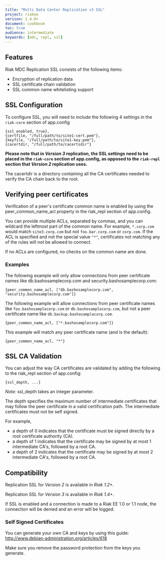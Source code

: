 ```yaml
---
title: "Multi Data Center Replication v3 SSL"
project: riakee
version: 1.4.0+
document: cookbook
toc: true
audience: intermediate
keywords: [mdc, repl, ssl]
---
```


## Features

Riak MDC Replication SSL consists of the following items:

  * Encryption of replication data
  * SSL certificate chain validation
  * SSL common name whitelisting support

## SSL Configuration

To configure SSL, you will need to include the following 4 settings in the
`riak-core` section of app.config

```
{ssl_enabled, true},
{certfile, "/full/path/to/site1-cert.pem"},
{keyfile, "/full/path/to/site1-key.pem"},
{cacertdir, "/full/path/to/cacertsdir"}
```

**Please note that in *Version 3* replication, the SSL settings need to be placed in the `riak-core` section of app.config, as opposed to the `riak-repl` section that *Version 2* replication uses.**

The cacertdir is a directory containing all the CA certificates needed to
verify the CA chain back to the root.

## Verifying peer certificates

Verification of a peer's certificate common name is enabled by using the
peer_common_name_acl property in the riak_repl section of app.config.

You can provide multiple ACLs, separated by commas, and you can wildcard
the leftmost part of the common name. For example, `*.corp.com` would match
`site3.corp.com` but not `foo.bar.corp.com` or `corp.com`. If the ACL is
specified and not the special value `"*"`, certificates not matching any
of the rules will not be allowed to connect.

If no ACLs are configured, no checks on the common name are done.

### Examples

The following example will only allow connections from peer certificate names like
db.bashosamplecorp.com and security.bashosamplecorp.com:

```
{peer_common_name_acl, ["db.bashosamplecorp.com", "security.bashosamplecorp.com"]}
```

The following example will allow connections from peer certificate names like  `foo.bashosamplecorp.com` or `db.bashosamplecorp.com`, but not a peer certificate name like `db.backup.bashosamplecorp.com`.

```
{peer_common_name_acl, ["*.bashosamplecorp.com"]}
```

This example will match any peer certificate name (and is the default):

```
{peer_common_name_acl, "*"}
```

## SSL CA Validation

You can adjust the way CA certificates are validated by adding the following to the riak_repl section of app.config:

```
{ssl_depth, ...}
```

_Note:_ ssl_depth takes an integer parameter.

The depth specifies the maximum number of intermediate certificates that may follow the peer certificate in a valid certification path. The intermediate certificates must not be self signed.

For example,

  * a depth of 0 indicates that the certificate must be signed directly by a root certificate authority (CA).
  * a depth of 1 indicates that the certificate may be signed by at most 1 intermediate CA's, followed by a root CA.
  * a depth of 2 indicates that the certificate may be signed by at most 2 intermediate CA's, followed by a root CA.

## Compatibility

Replication SSL for *Version 2* is available in *Riak 1.2+*.

Replication SSL for *Version 3* is available in *Riak 1.4+*.

If SSL is enabled and a connection is made to a Riak EE 1.0 or 1.1 node, the connection will be denied and an error will be logged.

### Self Signed Certificates

You can generate your own CA and keys by using this guide: http://www.debian-administration.org/articles/618

Make sure you remove the password protection from the keys you generate.
